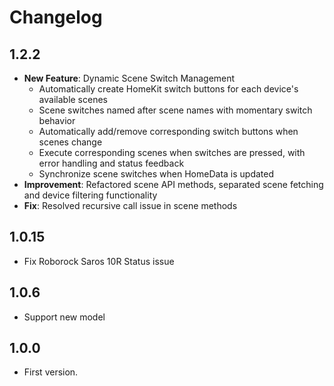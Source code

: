 # Changelog

## 1.2.2
- **New Feature**: Dynamic Scene Switch Management
  - Automatically create HomeKit switch buttons for each device's available scenes
  - Scene switches named after scene names with momentary switch behavior
  - Automatically add/remove corresponding switch buttons when scenes change
  - Execute corresponding scenes when switches are pressed, with error handling and status feedback
  - Synchronize scene switches when HomeData is updated
- **Improvement**: Refactored scene API methods, separated scene fetching and device filtering functionality
- **Fix**: Resolved recursive call issue in scene methods

## 1.0.15
- Fix Roborock Saros 10R Status issue

## 1.0.6
- Support new model

## 1.0.0

- First version.
